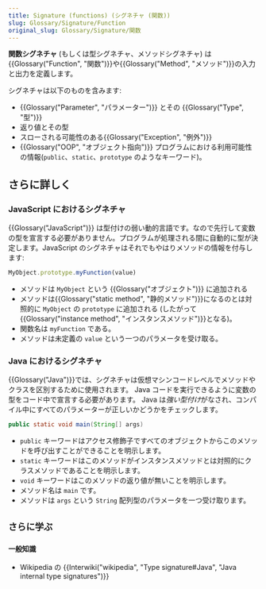 ```yaml
---
title: Signature (functions) (シグネチャ (関数))
slug: Glossary/Signature/Function
original_slug: Glossary/Signature/関数
---
```

**関数シグネチャ** (もしくは型シグネチャ、メソッドシグネチャ) は{{Glossary("Function", "関数")}}や{{Glossary("Method", "メソッド")}}の入力と出力を定義します。

シグネチャは以下のものを含みます:

- {{Glossary("Parameter", "パラメーター")}} とその {{Glossary("Type", "型")}}
- 返り値とその型
- スローされる可能性のある{{Glossary("Exception", "例外")}}
- {{Glossary("OOP", "オブジェクト指向")}} プログラムにおける利用可能性の情報(`public`、`static`、`prototype` のようなキーワード)。

## さらに詳しく

### JavaScript におけるシグネチャ

{{Glossary("JavaScript")}} は型付けの弱い動的言語です。なので先行して変数の型を宣言する必要がありません。プログラムが処理される間に自動的に型が決定します。JavaScript のシグネチャはそれでもやはりメソッドの情報を付与します:

```js
MyObject.prototype.myFunction(value)
```

- メソッドは `MyObject` という {{Glossary("オブジェクト")}} に追加される
- メソッドは{{Glossary("static method", "静的メソッド")}}になるのとは対照的に `MyObject` の `prototype` に追加される (したがって{{Glossary("instance method", "インスタンスメソッド")}}となる)。
- 関数名は `myFunction` である。
- メソッドは未定義の `value` という一つのパラメータを受け取る。

### Java におけるシグネチャ

{{Glossary("Java")}}では、シグネチャは仮想マシンコードレベルでメソッドやクラスを区別するために使用されます。 Java コードを実行できるように変数の型をコード中で宣言する必要があります。 Java は*強い型付け*がなされ、コンパイル中にすべてのパラメーターが正しいかどうかをチェックします。

```java
public static void main(String[] args)
```

- `public` キーワードはアクセス修飾子ですべてのオブジェクトからこのメソッドを呼び出すことができることを明示します。
- `static` キーワードはこのメソッドがインスタンスメソッドとは対照的にクラスメソッドであることを明示します。
- `void` キーワードはこのメソッドの返り値が無いことを明示します。
- メソッド名は `main` です。
- メソッドは `args` という `String` 配列型のパラメータを一つ受け取ります。

## `さらに学ぶ`

### `一般知識`

- Wikipedia の {{Interwiki("wikipedia", "Type signature#Java", "Java internal type signatures")}}
